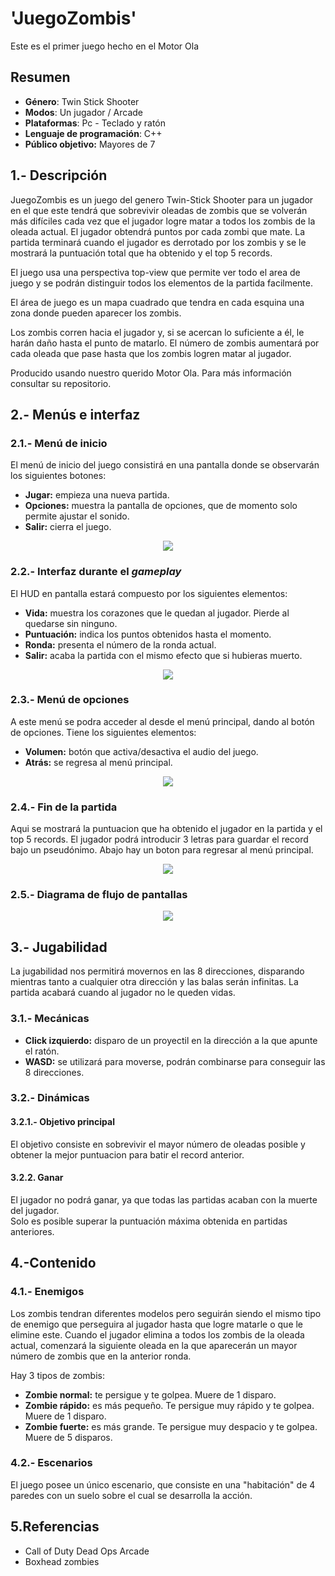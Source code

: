 # 'JuegoZombis'
Este es el primer juego hecho en el Motor Ola

## Resumen
- **Género**: Twin Stick Shooter
- **Modos**: Un jugador / Arcade
- **Plataformas**: Pc - Teclado y ratón
- **Lenguaje de programación**: C++
- **Público objetivo:** Mayores de 7

## 1.- Descripción

JuegoZombis es un juego del genero Twin-Stick Shooter para un jugador en el que este tendrá que sobrevivir oleadas de zombis que se volverán más difíciles cada vez que el jugador logre matar a todos los zombis de la oleada actual. El jugador obtendrá puntos por cada zombi que mate. La partida terminará cuando el jugador es derrotado por los zombis y se le mostrará la puntuación total que ha obtenido y el top 5 records. 

El juego usa una perspectiva top-view que permite ver todo el area de juego y se podrán distinguir todos los elementos de la partida facilmente. 

El área de juego es un mapa cuadrado que tendra en cada esquina una zona donde pueden aparecer los zombis.

Los zombis corren hacia el jugador y, si se acercan lo suficiente a él, le harán daño hasta el punto de matarlo. El número de zombis aumentará por cada oleada que pase hasta que los zombis logren matar al jugador.

Producido usando nuestro querido Motor Ola. Para más información consultar su repositorio.

## 2.- Menús e interfaz
### 2.1.- Menú de inicio
El menú de inicio del juego consistirá en una pantalla donde se observarán los siguientes botones:

- **Jugar:** empieza una nueva partida.
- **Opciones:** muestra la pantalla de opciones, que de momento solo permite ajustar el sonido.
- **Salir:** cierra el juego.

<p align="center">
  <img src="https://github.com/OskarFreestyle/JuegoZombisRecu/blob/main/ImagenesMarkdown/Menu.png">
</p>

### 2.2.- Interfaz durante el *gameplay*
El HUD en pantalla estará compuesto por los siguientes elementos:

- **Vida:** muestra los corazones que le quedan al jugador. Pierde al quedarse sin ninguno.
- **Puntuación:** indica los puntos obtenidos hasta el momento.
- **Ronda:** presenta el número de la ronda actual.
- **Salir:** acaba la partida con el mismo efecto que si hubieras muerto.

<p align="center">
  <img src="https://github.com/OskarFreestyle/JuegoZombisRecu/blob/main/ImagenesMarkdown/Play.png">
</p>

### 2.3.- Menú de opciones
A este menú se podra acceder al desde el menú principal, dando al botón de opciones. Tiene los siguientes elementos:

- **Volumen:** botón que activa/desactiva el audio del juego.
- **Atrás:** se regresa al menú principal.

<p align="center">
  <img src="https://github.com/OskarFreestyle/JuegoZombisRecu/blob/main/ImagenesMarkdown/Opciones.png">
</p>

### 2.4.- Fin de la partida
Aqui se mostrará la puntuacion que ha obtenido el jugador en la partida y el top 5 records. El jugador podrá introducir 3 letras para guardar el record bajo un pseudónimo. Abajo hay un boton para regresar al menú principal.

<p align="center">
  <img src="https://github.com/OskarFreestyle/JuegoZombisRecu/blob/main/ImagenesMarkdown/Records.png">
</p>

### 2.5.- Diagrama de flujo de pantallas

<p align="center">
  <img src="https://github.com/OskarFreestyle/JuegoZombisRecu/blob/main/ImagenesMarkdown/FlujoPantallas.png">
</p>

## 3.- Jugabilidad
La jugabilidad nos permitirá movernos en las 8 direcciones, disparando mientras tanto a cualquier otra dirección y las balas serán infinitas. La partida acabará cuando al jugador no le queden vidas.

### 3.1.- Mecánicas
- **Click izquierdo:** disparo de un proyectil en la dirección a la que apunte el ratón.
- **WASD:** se utilizará para moverse, podrán combinarse para conseguir las 8 direcciones.

### 3.2.- Dinámicas
#### 3.2.1.- Objetivo principal
El objetivo consiste en sobrevivir el mayor número de oleadas posible y obtener la mejor puntuacion para batir el record anterior.

#### 3.2.2. Ganar
El jugador no podrá ganar, ya que todas las partidas acaban con la muerte del jugador.  
Solo es posible superar la puntuación máxima obtenida en partidas anteriores.

## 4.-Contenido
### 4.1.- Enemigos
Los zombis tendran diferentes modelos pero seguirán siendo el mismo tipo de enemigo que perseguira al jugador hasta que logre matarle o que le elimine este. 
Cuando el jugador elimina a todos los zombis de la oleada actual, comenzará la siguiente oleada en la que aparecerán un mayor número de zombis que en la anterior ronda.

Hay 3 tipos de zombis:
- **Zombie normal:** te persigue y te golpea. Muere de 1 disparo.
- **Zombie rápido:** es más pequeño. Te persigue muy rápido y te golpea. Muere de 1 disparo.
- **Zombie fuerte:** es más grande. Te persigue muy despacio y te golpea. Muere de 5 disparos.

### 4.2.- Escenarios

El juego posee un único escenario, que consiste en una "habitación" de 4 paredes con un suelo sobre el cual se desarrolla la acción.  

## 5.Referencias

* Call of Duty Dead Ops Arcade
* Boxhead zombies
